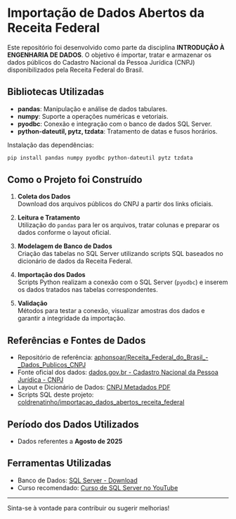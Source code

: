 # Importação de Dados Abertos da Receita Federal

Este repositório foi desenvolvido como parte da disciplina **INTRODUÇÃO À ENGENHARIA DE DADOS**. O objetivo é importar, tratar e armazenar os dados públicos do Cadastro Nacional da Pessoa Jurídica (CNPJ) disponibilizados pela Receita Federal do Brasil.

## Bibliotecas Utilizadas

- **pandas**: Manipulação e análise de dados tabulares.
- **numpy**: Suporte a operações numéricas e vetoriais.
- **pyodbc**: Conexão e integração com o banco de dados SQL Server.
- **python-dateutil, pytz, tzdata**: Tratamento de datas e fusos horários.

Instalação das dependências:
```bash
pip install pandas numpy pyodbc python-dateutil pytz tzdata
```

## Como o Projeto foi Construído

1. **Coleta dos Dados**  
   Download dos arquivos públicos do CNPJ a partir dos links oficiais.

2. **Leitura e Tratamento**  
   Utilização do `pandas` para ler os arquivos, tratar colunas e preparar os dados conforme o layout oficial.

3. **Modelagem de Banco de Dados**  
   Criação das tabelas no SQL Server utilizando scripts SQL baseados no dicionário de dados da Receita Federal.

4. **Importação dos Dados**  
   Scripts Python realizam a conexão com o SQL Server (`pyodbc`) e inserem os dados tratados nas tabelas correspondentes.

5. **Validação**  
   Métodos para testar a conexão, visualizar amostras dos dados e garantir a integridade da importação.

## Referências e Fontes de Dados

- Repositório de referência: [aphonsoar/Receita\_Federal\_do\_Brasil\_-\_Dados\_Publicos\_CNPJ](https://github.com/aphonsoar/Receita_Federal_do_Brasil_-_Dados_Publicos_CNPJ?tab=readme-ov-file)
- Fonte oficial dos dados: [dados.gov.br - Cadastro Nacional da Pessoa Jurídica - CNPJ](https://dados.gov.br/dados/conjuntos-dados/cadastro-nacional-da-pessoa-juridica---cnpj)
- Layout e Dicionário de Dados: [CNPJ Metadados PDF](https://www.gov.br/receitafederal/dados/cnpj-metadados.pdf)
- Scripts SQL deste projeto: [coldrenatinho/importacao\_dados\_abertos\_receita\_federal](https://github.com/coldrenatinho/importacao_dados_abertos_receita_federal)

## Período dos Dados Utilizados

- Dados referentes a **Agosto de 2025**

## Ferramentas Utilizadas

- Banco de Dados: [SQL Server - Download](https://www.microsoft.com/pt-br/sql-server/sql-server-downloads?msockid=3e2ced33f5846be9242bf8e6f4086a19)
- Curso recomendado: [Curso de SQL Server no YouTube](https://www.youtube.com/playlist?list=PL7iAT8C5wumpQWB8AFW7CwK2nlzh8ZdP9)

---

Sinta-se à vontade para contribuir ou sugerir melhorias!
